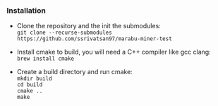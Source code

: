 ### Installation

- Clone the repository and the init the submodules:  
`git clone --recurse-submodules https://github.com/ssrivatsan97/marabu-miner-test`  

- Install cmake to build, you will need a C++ compiler like gcc clang:  
`brew install cmake`  

- Create a build directory and run cmake:  
`mkdir build`  
`cd build`  
`cmake ..`  
`make`  

